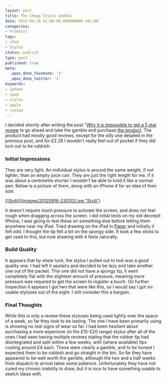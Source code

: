 ```yaml
---
layout: post
title: The Cheap Stylus Gamble
date: 2012-09-16 01:00:00.000000000 +01:00
categories:
- Products
tags:
- iPad
- Stylus
status: publish
type: post
published: true
meta:
  _wpas_done_facebook: '1'
  _wpas_done_twitter: '1'
keywords:
- iphone
- ipad
- stylus
- apple
- review
---
```

I decided shortly after writing the post "[Why it is impossible to get a 5 star review](/2012/08/22/why-it-is-impossible-to-get-a-5-star-review/ "Why it is impossible to get a 5 star review")  to go ahead and take the gamble and purchase [the product][stylii]. The product had mostly good reviews, except for the silly one detailed in the previous post, and for £2.28 I wouldn't really feel out of pocket if they did turn out to be rubbish.

<!--more-->

### Initial Impressions ###
They are very light. An individual stylus is around the same weight, if not lighter, than an empty juice can. They are just the right length for me, if it was about a centimetre shorter I wouldn't be able to hold it like a normal pen. Below is a picture of them, along with an iPhone 4 for an idea of their size.

<a href="/images/20120916-230702.jpg">
![Stylii](/images/20120916-230702.jpg "Stylii")
</a>

It doesn't require much pressure to activate the screen, and does not feel rough when dragging across the screen. I did initial tests on my old decrepit iPhone, I was going to test these on something else before letting them anywhere near my iPad. Tried drawing on the iPad in [Paper](http://www.fiftythree.com/paper "Paper") and initially it felt odd. I thought the tip felt a bit on the spongy side. It took a few shots to get used to this, but now drawing with it feels naturally. 

### Build Quality ###
It appears that by shear luck, the stylus I pulled out to test was a good quality one. I had left it upstairs and decided to be lazy and take another one out of the packet. This one did not have a spongy tip, it went completely flat with the slightest amount of pressure, meaning more pressure was required to get the screen to register a touch. On further inspection it appears I got two that were like this, so I would say I got six usable styluses out of the eight. I still consider this a bargain.

### Final Thoughts ###

While this is only a review these styluses being used lightly over the space of a week, so far they look to be lasting. The one I have been primarily using is showing no real signs of wear so far. I had been hesitant about purchasing a more expensive (in the £15-£20 range) stylus after all of the ones I had seen having multiple reviews stating that the rubber tip had disintegrated and split within a few weeks, with (where available) tips costing around £4 each. These were clearly a gamble, and to be honest I expected them to be rubbish and go straight in the bin. So far they have appeared to be well worth the gamble, although the two and a half weeks from dispatch to arrival takes some patience. Unfortunately they have not cured my chronic inability to draw, but it is nice to have something usable to sketch ideas with.

[stylii]: http://www.amazon.co.uk/gp/product/B007LNE6GI/ref=as_li_ss_tl?ie=UTF8&camp=1634&creative=19450&creativeASIN=B007LNE6GI&linkCode=as2&tag=devwithimag-21 "8 x Universal Capacitive Stylus Pen for ipad 1 & 2, iPhone 4, HTC, Tablet pc, Asus Tablets, Advent, Samsung Galaxy, Mobile Phones, PC, Blackberry Play"
